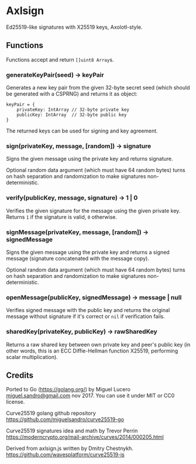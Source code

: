 # Axlsign

Ed25519-like signatures with X25519 keys, Axolotl-style.

## Functions

Functions accept and return `[]uint8 Array`s.

### generateKeyPair(seed) -> keyPair

Generates a new key pair from the given 32-byte secret seed (which should be
generated with a CSPRNG) and returns it as object:

```golang
keyPair = {
    privateKey: IntArray // 32-byte private key
    publicKey: IntArray  // 32-byte public key
}
```

The returned keys can be used for signing and key agreement.

### sign(privateKey, message, [random]) -> signature

Signs the given message using the private key and returns signature.

Optional random data argument (which must have 64 random bytes) turns on
hash separation and randomization to make signatures non-deterministic.

### verify(publicKey, message, signature) -> 1 | 0

Verifies the given signature for the message using the given private key.
Returns `1` if the signature is valid, `0` otherwise.

### signMessage(privateKey, message, [random]) -> signedMessage

Signs the given message using the private key and returns
a signed message (signature concatenated with the message copy).

Optional random data argument (which must have 64 random bytes) turns on
hash separation and randomization to make signatures non-deterministic.

### openMessage(publicKey, signedMessage) -> message | null

Verifies signed message with the public key and returns the original message
without signature if it's correct or `nil` if verification fails.

### sharedKey(privateKey, publicKey) -> rawSharedKey

Returns a raw shared key between own private key and peer's public key (in
other words, this is an ECC Diffie-Hellman function X25519, performing
scalar multiplication).

## Credits

Ported to Go (<https://golang.org/>) by Miguel Lucero <miguel.sandro@gmail.com> nov 2017.
You can use it under MIT or CC0 license.

Curve25519 golang github repository <https://github.com/miguelsandro/curve25519-go>

Curve25519 signatures idea and math by Trevor Perrin
<https://moderncrypto.org/mail-archive/curves/2014/000205.html>

Derived from axlsign.js written by Dmitry Chestnykh.
<https://github.com/wavesplatform/curve25519-js>
